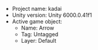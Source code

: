 <!-- UNITY CODE ASSIST INSTRUCTIONS START -->
- Project name: kadai
- Unity version: Unity 6000.0.41f1
- Active game object:
  - Name: Arrow
  - Tag: Untagged
  - Layer: Default
<!-- UNITY CODE ASSIST INSTRUCTIONS END -->